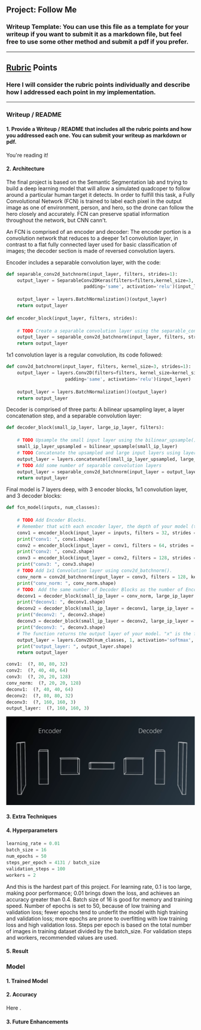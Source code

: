 ## Project: Follow Me
### Writeup Template: You can use this file as a template for your writeup if you want to submit it as a markdown file, but feel free to use some other method and submit a pdf if you prefer.

---


[//]: # (Image References)

[image1]: ./docs/misc/model.png
[image2]: ./docs/misc/fcn.png
[image3]: ./figures/threshed.png 

## [Rubric](https://review.udacity.com/#!/rubrics/916/view) Points
### Here I will consider the rubric points individually and describe how I addressed each point in my implementation.  

---
### Writeup / README

#### 1. Provide a Writeup / README that includes all the rubric points and how you addressed each one.  You can submit your writeup as markdown or pdf.

You're reading it!

#### 2. Architecture
The final project is based on the Semantic Segmentation lab and trying to build a deep learning model that will allow a simulated quadcoper to follow around a particular human target it detects.  In order to fulfill this task, a Fully Convolutional Network (FCN) is trained to label each pixel in the output image as one of environment, person, and hero, so the drone can follow the hero closely and accurately.  FCN can preserve spatial information throughout the network, but CNN cann't.

An FCN is comprised of an encoder and decoder: The encoder portion is a convolution network that reduces to a deeper 1x1 convolution layer, in contrast to a flat fully connected layer used for basic classification of images; the decoder section is made of reversed convolution layers.

Encoder includes a separable convolution layer, with the code:

```python
def separable_conv2d_batchnorm(input_layer, filters, strides=1):
    output_layer = SeparableConv2DKeras(filters=filters,kernel_size=3, strides=strides,
                             padding='same', activation='relu')(input_layer)
    
    output_layer = layers.BatchNormalization()(output_layer) 
    return output_layer

def encoder_block(input_layer, filters, strides):
    
    # TODO Create a separable convolution layer using the separable_conv2d_batchnorm() function.
    output_layer = separable_conv2d_batchnorm(input_layer, filters, strides)
    return output_layer
```

1x1 convolution layer is a regular convolution, its code followed:

```python
def conv2d_batchnorm(input_layer, filters, kernel_size=3, strides=1):
    output_layer = layers.Conv2D(filters=filters, kernel_size=kernel_size, strides=strides, 
                      padding='same', activation='relu')(input_layer)
    
    output_layer = layers.BatchNormalization()(output_layer) 
    return output_layer
```

Decoder is comprised of three parts: A bilinear upsampling layer, a layer concatenation step, and a separable convolution layer:

```python
def decoder_block(small_ip_layer, large_ip_layer, filters):
    
    # TODO Upsample the small input layer using the bilinear_upsample() function.
    small_ip_layer_upsampled = bilinear_upsample(small_ip_layer)
    # TODO Concatenate the upsampled and large input layers using layers.concatenate
    output_layer = layers.concatenate([small_ip_layer_upsampled, large_ip_layer])
    # TODO Add some number of separable convolution layers
    output_layer = separable_conv2d_batchnorm(input_layer = output_layer, filters = filters)
    return output_layer
```

Final model is 7 layers deep, with 3 encoder blocks, 1x1 convolution layer, and 3 decoder blocks:

```python
def fcn_model(inputs, num_classes):
    
    # TODO Add Encoder Blocks. 
    # Remember that with each encoder layer, the depth of your model (the number of filters) increases.
    conv1 = encoder_block(input_layer = inputs, filters = 32, strides = 2)
    print("conv1: ", conv1.shape)
    conv2 = encoder_block(input_layer = conv1, filters = 64, strides = 2)
    print("conv2: ", conv2.shape)
    conv3 = encoder_block(input_layer = conv2, filters = 128, strides = 2)
    print("conv3: ", conv3.shape)
    # TODO Add 1x1 Convolution layer using conv2d_batchnorm().
    conv_norm = conv2d_batchnorm(input_layer = conv3, filters = 128, kernel_size = 1, strides = 1)
    print("conv_norm: ", conv_norm.shape)
    # TODO: Add the same number of Decoder Blocks as the number of Encoder Blocks
    deconv1 = decoder_block(small_ip_layer = conv_norm, large_ip_layer = conv2, filters = 64)
    print("deconv1: ", deconv1.shape)
    deconv2 = decoder_block(small_ip_layer = deconv1, large_ip_layer = conv1, filters = 32)
    print("deconv2: ", deconv2.shape)
    deconv3 = decoder_block(small_ip_layer = deconv2, large_ip_layer = inputs, filters = num_classes)
    print("deconv3: ", deconv3.shape)
    # The function returns the output layer of your model. "x" is the final layer obtained from the last decoder_block()
    output_layer = layers.Conv2D(num_classes, 1, activation='softmax', padding='same')(deconv3)
    print("output_layer: ", output_layer.shape)
    return output_layer
```

```python
conv1:  (?, 80, 80, 32)
conv2:  (?, 40, 40, 64)
conv3:  (?, 20, 20, 128)
conv_norm:  (?, 20, 20, 128)
deconv1:  (?, 40, 40, 64)
deconv2:  (?, 80, 80, 32)
deconv3:  (?, 160, 160, 3)
output_layer:  (?, 160, 160, 3)
```

![alt_text][image2]
#### 3. Extra Techniques



#### 4. Hyperparameters
```python
learning_rate = 0.01
batch_size = 16
num_epochs = 50
steps_per_epoch = 4131 / batch_size
validation_steps = 100
workers = 2
```

And this is the hardest part of this project.  For learning rate, 0.1 is too large, making poor performance; 0.01 brings down the loss, and achieves an accuracy greater than 0.4.  Batch size of 16 is good for memory and training speed.  Number of epochs is set to 50, because of low training and validation loss; fewer epochs tend to underfit the model with high training and validation loss; more epochs are prone to overfitting with low training loss and high validation loss.  Steps per epoch is based on the total number of images in training dataset divided by the batch_size.  For validation steps and workers, recommended values are used.
#### 5. Result



### Model

#### 1. Trained Model



#### 2. Accuracy

Here .

#### 3. Future Enhancements
